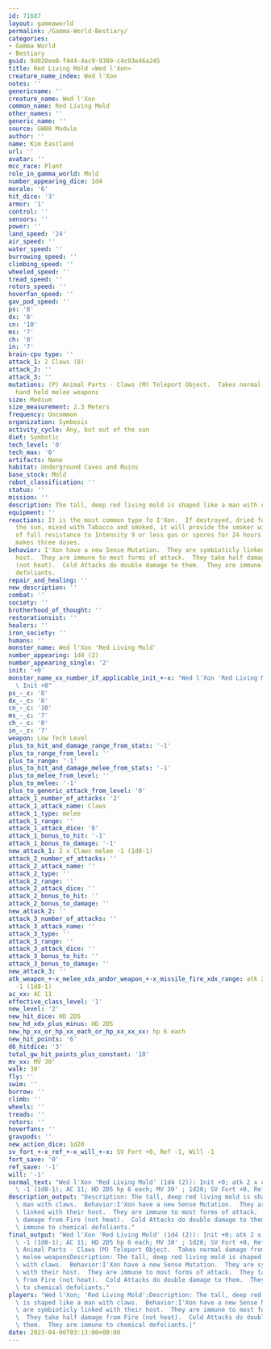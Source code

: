```yaml
---
id: 71687
layout: gammaworld
permalink: /Gamma-World-Bestiary/
categories:
- Gamma World
- Bestiary
guid: 9d020ee8-f444-4ac9-9389-c4c93e46a245
title: Red Living Mold «Wed l'Xon»
creature_name_index: Wed l'Xon
notes: ''
genericname: ''
creature_name: Wed l'Xon
common_name: Red Living Mold
other_names: ''
generic_name: ''
source: GW08 Module
author: ''
name: Kim Eastland
url: ''
avatar: ''
mcc_race: Plant
role_in_gamma_world: Mold
number_appearing_dice: 1d4
morale: '6'
hit_dice: '3'
armor: '1'
control: ''
sensors: ''
power: ''
land_speed: '24'
air_speed: ''
water_speed: ''
burrowing_speed: ''
climbing_speed: ''
wheeled_speed: ''
tread_speed: ''
rotors_speed: ''
hoverfan_speed: ''
gav_pod_speed: ''
ps: '8'
dx: '8'
cn: '10'
ms: '7'
ch: '0'
in: '7'
brain-cpu type: ''
attack_1: 2 Claws (8)
attack_2: ''
attack_3: ''
mutations: (P) Animal Parts - Claws (M) Teleport Object.  Takes normal damage from
  hand held melee weapons
size: Medium
size_measurement: 2.3 Meters
frequency: Uncommon
organization: Symbosis
activity_cycle: Any, but out of the sun
diet: Symbotic
tech_level: '0'
tech_max: '0'
artifacts: None
habitat: Underground Caves and Ruins
base_stock: Mold
robot_classification: ''
status: ''
mission: ''
description: The tall, deep red living mold is shaped like a man with claws.
equipment: ''
reactions: It is the most common type fo I'Xon.  If destroyed, dried for 2 days in
  the sun, mixed with Tabacco and smoked, it will provide the smoker with the equivalencey
  of full resistance to Intensity 9 or less gas or spores for 24 hours.  One wedI'Xon
  makes three doses.
behavior: I'Xon have a new Sense Mutation.  They are symbioticly linked with their
  host.  They are immune to most forms of attack.  They take half damage from Fire
  (not heat).  Cold Attacks do double damage to them.  They are immune to chemical
  defoliants.
repair_and_healing: ''
new_description: ''
combat: ''
society: ''
brotherhood_of_thought: ''
restorationsist: ''
healers: ''
iron_society: ''
humans: ''
monster_name: Wed l'Xon 'Red Living Mold'
number_appearing: 1d4 (2)
number_appearing_single: '2'
init: '+0'
monster_name_xx_number_if_applicable_init_+-x: "Wed l'Xon 'Red Living Mold' (1d4 (2)):\
  \ Init +0"
ps_-_c: '8'
dx_-_c: '8'
cn_-_c: '10'
ms_-_c: '7'
ch_-_c: '0'
in_-_c: '7'
weapon: Low Tech Level
plus_to_hit_and_damage_range_from_stats: '-1'
plus_to_range_from_level: ''
plus_to_range: '-1'
plus_to_hit_and_damage_melee_from_stats: '-1'
plus_to_melee_from_level: ''
plus_to_melee: '-1'
plus_to_generic_attack_from_level: '0'
attack_1_number_of_attacks: '2'
attack_1_attack_name: Claws
attack_1_type: melee
attack_1_range: ''
attack_1_attack_dice: '8'
attack_1_bonus_to_hit: '-1'
attack_1_bonus_to_damage: '-1'
new_attack_1: 2 x Claws melee -1 (1d8-1)
attack_2_number_of_attacks: ''
attack_2_attack_name: ''
attack_2_type: ''
attack_2_range: ''
attack_2_attack_dice: ''
attack_2_bonus_to_hit: ''
attack_2_bonus_to_damage: ''
new_attack_2: ''
attack_3_number_of_attacks: ''
attack_3_attack_name: ''
attack_3_type: ''
attack_3_range: ''
attack_3_attack_dice: ''
attack_3_bonus_to_hit: ''
attack_3_bonus_to_damage: ''
new_attack_3: ''
atk_weapon_+-x_melee_xdx_andor_weapon_+-x_missile_fire_xdx_range: atk 2 x claws melee
  -1 (1d8-1)
ac_xx: AC 11
effective_class_level: '1'
new_level: '2'
new_hit_dice: HD 2D5
new_hd_xdx_plus_minus: HD 2D5
new_hp_xx_or_hp_xx_each_or_hp_xx_xx_xx: hp 6 each
new_hit_points: '6'
d6_hitdice: '3'
total_gw_hit_points_plus_constant: '18'
mv_xx: MV 30'
walk: 30'
fly: ''
swim: ''
burrow: ''
climb: ''
wheels: ''
treads: ''
rotors: ''
hoverfans: ''
gravpods: ''
new_action_dice: 1d20
sv_fort_+-x_ref_+-x_will_+-x: SV Fort +0, Ref -1, Will -1
fort_save: '0'
ref_save: '-1'
will: '-1'
normal_text: "Wed l'Xon 'Red Living Mold' (1d4 (2)): Init +0; atk 2 x claws melee\
  \ -1 (1d8-1); AC 11; HD 2D5 hp 6 each; MV 30' ; 1d20; SV Fort +0, Ref -1, Will -1"
description_output: "Description: The tall, deep red living mold is shaped like a\
  \ man with claws.  Behavior:I'Xon have a new Sense Mutation.  They are symbioticly\
  \ linked with their host.  They are immune to most forms of attack.  They take half\
  \ damage from Fire (not heat).  Cold Attacks do double damage to them.  They are\
  \ immune to chemical defoliants."
final_output: "Wed l'Xon 'Red Living Mold' (1d4 (2)): Init +0; atk 2 x claws melee\
  \ -1 (1d8-1); AC 11; HD 2D5 hp 6 each; MV 30' ; 1d20; SV Fort +0, Ref -1, Will -1(P)\
  \ Animal Parts - Claws (M) Teleport Object.  Takes normal damage from hand held\
  \ melee weaponsDescription: The tall, deep red living mold is shaped like a man\
  \ with claws.  Behavior:I'Xon have a new Sense Mutation.  They are symbioticly linked\
  \ with their host.  They are immune to most forms of attack.  They take half damage\
  \ from Fire (not heat).  Cold Attacks do double damage to them.  They are immune\
  \ to chemical defoliants."
players: "Wed l'Xon; 'Red Living Mold';Description: The tall, deep red living mold\
  \ is shaped like a man with claws.  Behavior:I'Xon have a new Sense Mutation.  They\
  \ are symbioticly linked with their host.  They are immune to most forms of attack.\
  \  They take half damage from Fire (not heat).  Cold Attacks do double damage to\
  \ them.  They are immune to chemical defoliants.|"
date: 2023-04-06T03:13:00+00:00
---
```

</br>